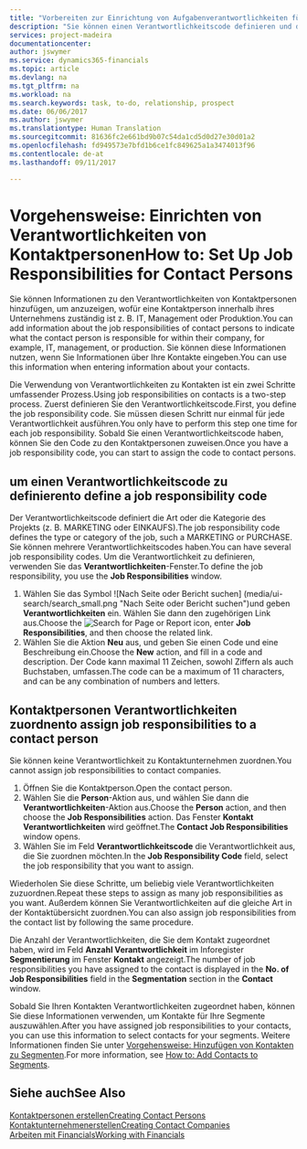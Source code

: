 ```yaml
---
title: "Vorbereiten zur Einrichtung von Aufgabenverantwortlichkeiten für Kontakte | Microsoft Docs"
description: "Sie können einen Verantwortlichkeitscode definieren und diesen einem Kontakt zuweisen, um den Aufgaben anzuzeigen, dass Ihr Kontakt bei dem Unternehmen, z IT, oder Produktion verantwortlich ist."
services: project-madeira
documentationcenter: 
author: jswymer
ms.service: dynamics365-financials
ms.topic: article
ms.devlang: na
ms.tgt_pltfrm: na
ms.workload: na
ms.search.keywords: task, to-do, relationship, prospect
ms.date: 06/06/2017
ms.author: jswymer
ms.translationtype: Human Translation
ms.sourcegitcommit: 81636fc2e661bd9b07c54da1cd5d0d27e30d01a2
ms.openlocfilehash: fd949573e7bfd1b6ce1fc849625a1a3474013f96
ms.contentlocale: de-at
ms.lasthandoff: 09/11/2017

---
```

# <a name="how-to-set-up-job-responsibilities-for-contact-persons"></a><span data-ttu-id="91238-103">Vorgehensweise: Einrichten von Verantwortlichkeiten von Kontaktpersonen</span><span class="sxs-lookup"><span data-stu-id="91238-103">How to: Set Up Job Responsibilities for Contact Persons</span></span>
<span data-ttu-id="91238-104">Sie können Informationen zu den Verantwortlichkeiten von Kontaktpersonen hinzufügen, um anzuzeigen, wofür eine Kontaktperson innerhalb ihres Unternehmens zuständig ist z. B. IT, Management oder Produktion.</span><span class="sxs-lookup"><span data-stu-id="91238-104">You can add information about the job responsibilities of contact persons to indicate what the contact person is responsible for within their company, for example, IT, management, or production.</span></span> <span data-ttu-id="91238-105">Sie können diese Informationen nutzen, wenn Sie Informationen über Ihre Kontakte eingeben.</span><span class="sxs-lookup"><span data-stu-id="91238-105">You can use this information when entering information about your contacts.</span></span>

<span data-ttu-id="91238-106">Die Verwendung von Verantwortlichkeiten zu Kontakten ist ein zwei Schritte umfassender Prozess.</span><span class="sxs-lookup"><span data-stu-id="91238-106">Using job responsibilities on contacts is a two-step process.</span></span> <span data-ttu-id="91238-107">Zuerst definieren Sie den Verantwortlichkeitscode.</span><span class="sxs-lookup"><span data-stu-id="91238-107">First, you define the job responsibility code.</span></span> <span data-ttu-id="91238-108">Sie müssen diesen Schritt nur einmal für jede Verantwortlichkeit ausführen.</span><span class="sxs-lookup"><span data-stu-id="91238-108">You only have to perform this step one time for each job responsibility.</span></span> <span data-ttu-id="91238-109">Sobald Sie einen Verantwortlichkeitscode haben, können Sie den Code zu den Kontaktpersonen zuweisen.</span><span class="sxs-lookup"><span data-stu-id="91238-109">Once you have a job responsibility code, you can start to assign the code to contact persons.</span></span>

## <a name="to-define-a-job-responsibility-code"></a><span data-ttu-id="91238-110">um einen Verantwortlichkeitscode zu definieren</span><span class="sxs-lookup"><span data-stu-id="91238-110">to define a job responsibility code</span></span>
<span data-ttu-id="91238-111">Der Verantwortlichkeitscode definiert die Art oder die Kategorie des Projekts (z. B. MARKETING oder EINKAUFS).</span><span class="sxs-lookup"><span data-stu-id="91238-111">The job responsibility code defines the type or category of the job, such a MARKETING or PURCHASE.</span></span> <span data-ttu-id="91238-112">Sie können mehrere Verantwortlichkeitscodes haben.</span><span class="sxs-lookup"><span data-stu-id="91238-112">You can have several job responsibility codes.</span></span> <span data-ttu-id="91238-113">Um die Verantwortlichkeit zu definieren, verwenden Sie das **Verantwortlichkeiten**-Fenster.</span><span class="sxs-lookup"><span data-stu-id="91238-113">To define the job responsibility, you use the **Job Responsibilities** window.</span></span>

1. <span data-ttu-id="91238-114">Wählen Sie das Symbol ![Nach Seite oder Bericht suchen] (media/ui-search/search_small.png "Nach Seite oder Bericht suchen")und geben **Verantwortlichkeiten** ein. Wählen Sie dann den zugehörigen Link aus.</span><span class="sxs-lookup"><span data-stu-id="91238-114">Choose the ![Search for Page or Report](media/ui-search/search_small.png "Search for Page or Report icon") icon, enter **Job Responsibilities**, and then choose the related link.</span></span>
2. <span data-ttu-id="91238-115">Wählen Sie die Aktion **Neu** aus, und geben Sie einen Code und eine Beschreibung ein.</span><span class="sxs-lookup"><span data-stu-id="91238-115">Choose the **New** action, and fill in a code and description.</span></span> <span data-ttu-id="91238-116">Der Code kann maximal 11 Zeichen, sowohl Ziffern als auch Buchstaben, umfassen.</span><span class="sxs-lookup"><span data-stu-id="91238-116">The code can be a maximum of 11 characters, and can be any combination of numbers and letters.</span></span>

## <a name="to-assign-job-responsibilities-to-a-contact-person"></a><span data-ttu-id="91238-117">Kontaktpersonen Verantwortlichkeiten zuordnen</span><span class="sxs-lookup"><span data-stu-id="91238-117">to assign job responsibilities to a contact person</span></span>
<span data-ttu-id="91238-118">Sie können keine Verantwortlichkeit zu Kontaktunternehmen zuordnen.</span><span class="sxs-lookup"><span data-stu-id="91238-118">You cannot assign job responsibilities to contact companies.</span></span>

1. <span data-ttu-id="91238-119">Öffnen Sie die Kontaktperson.</span><span class="sxs-lookup"><span data-stu-id="91238-119">Open the contact person.</span></span>
2. <span data-ttu-id="91238-120">Wählen Sie die **Person**-Aktion aus, und wählen Sie dann die **Verantwortlichkeiten**-Aktion aus.</span><span class="sxs-lookup"><span data-stu-id="91238-120">Choose the **Person** action, and then choose the **Job Responsibilities** action.</span></span> <span data-ttu-id="91238-121">Das Fenster **Kontakt Verantwortlichkeiten** wird geöffnet.</span><span class="sxs-lookup"><span data-stu-id="91238-121">The **Contact Job Responsibilities** window opens.</span></span>
3. <span data-ttu-id="91238-122">Wählen Sie im Feld **Verantwortlichkeitscode** die Verantwortlichkeit aus, die Sie zuordnen möchten.</span><span class="sxs-lookup"><span data-stu-id="91238-122">In the **Job Responsibility Code** field, select the job responsibility that you want to assign.</span></span>

<span data-ttu-id="91238-123">Wiederholen Sie diese Schritte, um beliebig viele Verantwortlichkeiten zuzuordnen.</span><span class="sxs-lookup"><span data-stu-id="91238-123">Repeat these steps to assign as many job responsibilities as you want.</span></span> <span data-ttu-id="91238-124">Außerdem können Sie Verantwortlichkeiten auf die gleiche Art in der Kontaktübersicht zuordnen.</span><span class="sxs-lookup"><span data-stu-id="91238-124">You can also assign job responsibilities from the contact list by following the same procedure.</span></span>

<span data-ttu-id="91238-125">Die Anzahl der Verantwortlichkeiten, die Sie dem Kontakt zugeordnet haben, wird im Feld **Anzahl Verantwortlichkeit** im Inforegister **Segmentierung** im Fenster **Kontakt** angezeigt.</span><span class="sxs-lookup"><span data-stu-id="91238-125">The number of job responsibilities you have assigned to the contact is displayed in the **No. of Job Responsibilities** field in the **Segmentation** section in the **Contact** window.</span></span>

<span data-ttu-id="91238-126">Sobald Sie Ihren Kontakten Verantwortlichkeiten zugeordnet haben, können Sie diese Informationen verwenden, um Kontakte für Ihre Segmente auszuwählen.</span><span class="sxs-lookup"><span data-stu-id="91238-126">After you have assigned job responsibilities to your contacts, you can use this information to select contacts for your segments.</span></span> <span data-ttu-id="91238-127">Weitere Informationen finden Sie unter [Vorgehensweise: Hinzufügen von Kontakten zu Segmenten](marketing-add-contact-segment.md).</span><span class="sxs-lookup"><span data-stu-id="91238-127">For more information, see [How to: Add Contacts to Segments](marketing-add-contact-segment.md).</span></span>

## <a name="see-also"></a><span data-ttu-id="91238-128">Siehe auch</span><span class="sxs-lookup"><span data-stu-id="91238-128">See Also</span></span>
[<span data-ttu-id="91238-129">Kontaktpersonen erstellen</span><span class="sxs-lookup"><span data-stu-id="91238-129">Creating Contact Persons</span></span>](marketing-create-contact-persons.md)  
[<span data-ttu-id="91238-130">Kontaktunternehmenerstellen</span><span class="sxs-lookup"><span data-stu-id="91238-130">Creating Contact Companies</span></span>](marketing-create-contact-companies.md)  
[<span data-ttu-id="91238-131">Arbeiten mit Financials</span><span class="sxs-lookup"><span data-stu-id="91238-131">Working with Financials</span></span>](ui-work-product.md)

